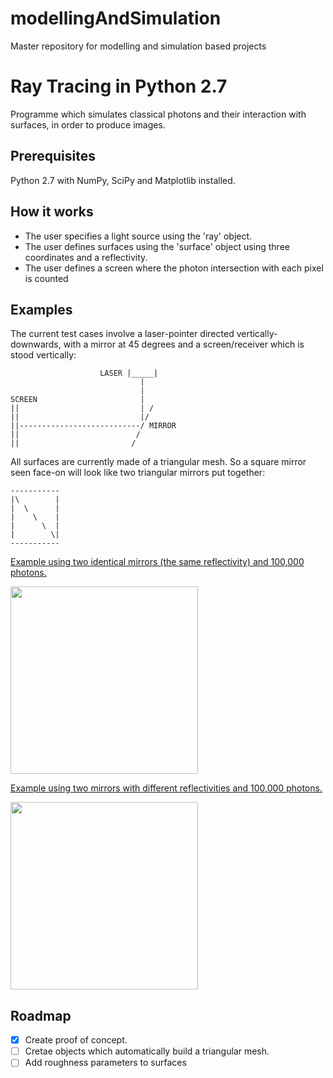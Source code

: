 # modellingAndSimulation
Master repository for modelling and simulation based projects

# Ray Tracing in Python 2.7
Programme which simulates classical photons and their interaction with surfaces, in order to produce images.

## Prerequisites
Python 2.7 with NumPy, SciPy and Matplotlib installed.

## How it works
- The user specifies a light source using the 'ray' object.
- The user defines surfaces using the 'surface' object using three coordinates and a reflectivity.
- The user defines a screen where the photon intersection with each pixel is counted

## Examples
The current test cases involve a laser-pointer directed vertically-downwards, with a mirror at 45 degrees and a screen/receiver which is stood vertically:
```
                    LASER |_____|
                             |
                             |
SCREEN                       |
||                           | /
||                           |/
||---------------------------/ MIRROR
||                          /
||                         /

```
All surfaces are currently made of a triangular mesh. So a square mirror seen face-on will look like two triangular mirrors put together:
```
-----------
|\        |
|  \      |
|    \    |
|      \  |
|        \|
-----------
```

[Example using two identical mirrors (the same reflectivity) and 100,000 photons.](bin/readme/rayTraced_twoMirrorsIdentical.png)

<img width="300" src="bin/readme/rayTraced_twoMirrorsIdentical.png">

[Example using two mirrors with different reflectivities and 100,000 photons.](bin/readme/rayTraced_twoMirrorsDifferent.png)

<img width="300" src="bin/readme/rayTraced_twoMirrorsDifferent.png">

## Roadmap
- [x] Create proof of concept.
- [ ] Cretae objects which automatically build a triangular mesh.
- [ ] Add roughness parameters to surfaces
